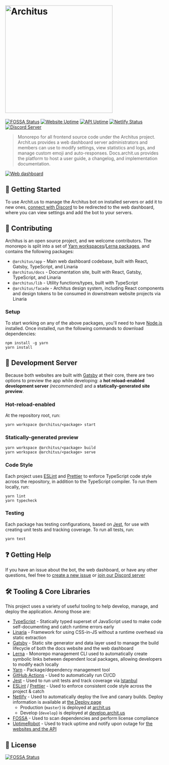 <h1><a href="https://archit.us/"><img alt="Architus" width="340" src="https://raw.githubusercontent.com/architus/archit.us/develop/.github/readme/logo.svg" /></a></h1>

[![FOSSA Status](https://app.fossa.com/api/projects/git%2Bgithub.com%2Farchitus%2Farchit.us.svg?type=shield)](https://app.fossa.com/projects/git%2Bgithub.com%2Farchitus%2Farchit.us?ref=badge_shield) [![Website Uptime](https://img.shields.io/uptimerobot/ratio/7/m782992402-55108abd64186f416df0be18.svg?label=website%20uptime)](https://status.archit.us/) [![API Uptime](https://img.shields.io/uptimerobot/ratio/7/m782992399-3443671051db8aeaecfe7434.svg?label=API%20uptime)](https://status.archit.us/) [![Netlify Status](https://api.netlify.com/api/v1/badges/bbdc33fe-8cac-4466-beaa-97ea193d92f9/deploy-status)](https://app.netlify.com/sites/architus/deploys)  [![Discord Server](https://img.shields.io/discord/607637793107345431?color=7289DA&logo=discord&logoColor=white)](https://discord.gg/FpyhED)

> Monorepo for all frontend source code under the Architus project. Archit.us provides a web dashboard server administrators and members can use to modify settings, view statistics and logs, and manage custom emoji and auto-responses. Docs.archit.us provides the platform to host a user guide, a changelog, and implementation documentation.

[![Web dashboard](./readme/thumbnail.png)](https://archit.us/app)

## 🚀 Getting Started

To use Archit.us to manage the Architus bot on installed servers or add it to new ones, [connect with Discord](https://api.archit.us/session/login) to be redirected to the web dashboard, where you can view settings and add the bot to your servers.

## 💁 Contributing

Architus is an open source project, and we welcome contributors. The monorepo is split into a set of [Yarn workspaces](https://classic.yarnpkg.com/en/docs/workspaces/)/[Lerna packages](https://lerna.js.org/), and contains the following packages:

- `@architus/app` - Main web dashboard codebase, built with React, Gatsby, TypeScript, and Linaria
- `@architus/docs` - Documentation site, built with React, Gatsby, TypeScript, and Linaria
- `@architus/lib` - Utility functions/types, built with TypeScript
- `@architus/facade` - Architus design system, including React components and design tokens to be consumed in downstream website projects via Linaria

### Setup

To start working on any of the above packages, you'll need to have [Node.js](https://nodejs.org/en/download/) installed. Once installed, run the following commands to download dependencies:

```console
npm install -g yarn
yarn install
```

## 📡 Development Server

Because both websites are built with [Gatsby](https://gatsbyjs.org) at their core, there are two options to preview the app while developing: a **hot reload-enabled development server** *(recommended)* and a **statically-generated site preview**.

### Hot-reload-enabled

At the repository root, run:

```console
yarn workspace @architus/<package> start
```

### Statically-generated preview

```console
yarn workspace @architus/<package> build
yarn workspace @architus/<package> serve
```

### Code Style

Each project uses [ESLint](https://eslint.org/) and [Prettier](https://prettier.io/) to enforce TypeScript code style across the repository, in addition to the TypeScript compiler. To run them locally, run:

```console
yarn lint
yarn typecheck
```

### Testing

Each package has testing configurations, based on [Jest](https://jestjs.io/), for use with creating unit tests and tracking coverage. To run all tests, run:

```console
yarn test
```

## ❓ Getting Help

If you have an issue about the bot, the web dashboard, or have any other questions, feel free to [create a new issue](https://github.com/architus/archit.us/issues/new) or [join our Discord server](https://discord.gg/FpyhED)

## 🛠 Tooling & Core Libraries

This project uses a variety of useful tooling to help develop, manage, and deploy the application. Among those are:

- [TypeScript](https://www.typescriptlang.org/) - Statically typed superset of JavaScript used to make code self-documenting and catch runtime errors early
- [Linaria](https://github.com/callstack/linaria) - Framework for using CSS-in-JS without a runtime overhead via static extraction
- [Gatsby](https://gatsbyjs.org) - Static site generator and data layer used to manage the build lifecycle of both the docs website and the web dashboard
- [Lerna](https://lerna.js.org/) - Monorepo management CLI used to automatically create symbolic links between dependent local packages, allowing developers to modify each locally
- [Yarn](https://yarnpkg.com/) - Package/dependency management tool
- [GitHub Actions](https://github.com/features/actions) - Used to automatically run CI/CD
- [Jest](https://jestjs.io/) - Used to run unit tests and track coverage via [Istanbul](https://istanbul.js.org/)
- [ESLint](https://eslint.org/) / [Prettier](https://prettier.io/) - Used to enforce consistent code style across the project & catch
- [Netlify](https://www.netlify.com/) - Used to automatically deploy the live and canary builds. Deploy information is available at [the Deploy page](https://app.netlify.com/sites/architus/deploys)
  - Production (`master`) is deployed at [archit.us](https://archit.us/)
  - Develop (`develop`) is deployed at [develop.archit.us](https://develop.archit.us/)
- [FOSSA](https://fossa.com/) - Used to scan dependencies and perform license compliance
- [UptimeRobot](uptimerobot.com) - Used to track uptime and notify upon outage for [the websites and the API](https://status.archit.us/)

## 📜 License

[![FOSSA Status](https://app.fossa.io/api/projects/git%2Bgithub.com%2Farchitus%2Farchit.us.svg?type=large)](https://app.fossa.io/projects/git%2Bgithub.com%2Farchitus%2Farchit.us?ref=badge_large)
